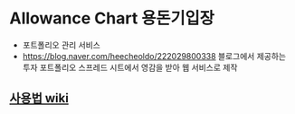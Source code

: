 # Allowance Chart 용돈기입장
- 포트폴리오 관리 서비스
- https://blog.naver.com/heecheoldo/222029800338 블로그에서 제공하는 투자 포트폴리오 스프레드 시트에서 영감을 받아 웹 서비스로 제작

## [사용법 wiki](https://github.com/tomatophobia/allowance-chart/wiki/사용법)
